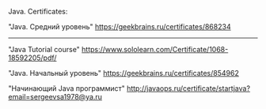Java. Certificates: 

"Java. Средний уровень"
https://geekbrains.ru/certificates/868234
 
-----------------------------------------------------------------
 
"Java Tutorial course"
https://www.sololearn.com/Certificate/1068-18592205/pdf/

"Java. Начальный уровень"
https://geekbrains.ru/certificates/854962

"Начинающий Java программист"
http://javaops.ru/certificate/startjava?email=sergeevsa1978@ya.ru
